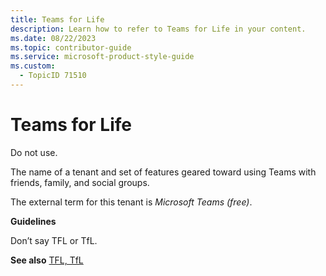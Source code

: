 ```yaml
---
title: Teams for Life
description: Learn how to refer to Teams for Life in your content.
ms.date: 08/22/2023
ms.topic: contributor-guide
ms.service: microsoft-product-style-guide
ms.custom:
  - TopicID 71510
---
```



# Teams for Life

Do not use.  

The name of a tenant and set of features geared toward using Teams with friends, family, and social groups.  

The external term for this tenant is *Microsoft Teams (free)*.  

**Guidelines**  

Don’t say TFL or TfL.  

**See also** [TFL, TfL](~/teams-style-guide/a-z-word-list/t/tfl-tfl.md)  


